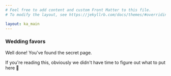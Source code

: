 ```yaml
---
# Feel free to add content and custom Front Matter to this file.
# To modify the layout, see https://jekyllrb.com/docs/themes/#overriding-theme-defaults

layout: ka_main
---
```


### Wedding favors

Well done! You've found the secret page.

If you're reading this, obviously we didn't have time to figure out what to put here 😬
